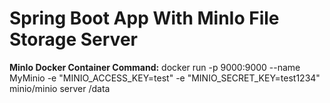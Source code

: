# **Spring Boot App With MinIo File Storage Server**

**MinIo Docker Container Command:**  docker run -p 9000:9000 --name MyMinio -e "MINIO_ACCESS_KEY=test" -e "MINIO_SECRET_KEY=test1234"  minio/minio server /data